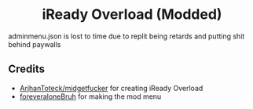 <h1 align="center">iReady Overload (Modded)</h1>
adminmenu.json is lost to time due to replit being retards and putting shit behind paywalls <br>

## Credits
- [ArjhanToteck/midgetfucker](https://github.com/ArjhanToteck) for creating iReady Overload
- [foreveraloneBruh](https://www.reddit.com/user/foreveraloneBruh/) for making the mod menu
